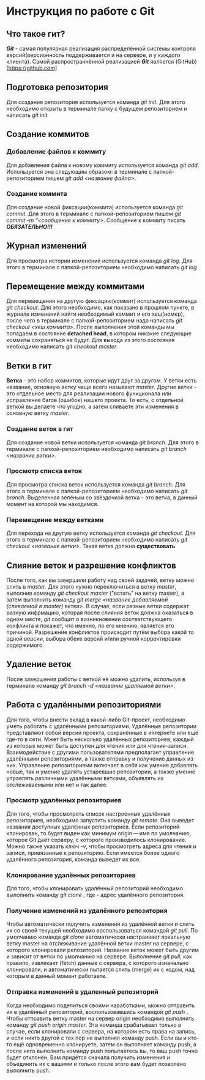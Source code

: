 # Инструкция по работе с Git

## Что такое гит?
***Git*** - самая популярная реализация распределённой системы контроля версий(версионность поддерживается и на сервере, и у каждого клиента). Самой распространнённой реализацией ***Git*** является (GitHub)[https://github.com]

## Подготовка репозитория
Для создания репозитория используется команда *git init*. Для этого необходимо открыть в терминале папку с будущем репозиторием и написать *git init*

## Создание коммитов

### Добавление файлов к коммиту
Для добавления файла к новому коммиту используется команда *git add*. Используется она следующим образом: в терминале с папкой-репозиторием пишем *git add <название файла>*.

### Создание коммита
Для создание новой фиксации(коммита) используется команда *git commit*. Для этого в терминале с папкой-репозиторием пишем *git commit -m "<сообщение к коммиту>*. Сообщение к коммиту писать ***ОБЯЗАТЕЛЬНО!!!***

## Журнал изменений
Для просмотра истории изменений используется команда *git log*. Для этого в терминале с папкой-репозиторием необходимо написать *git log*

## Перемещение между коммитами
Для перемещения на другую фиксацию(коммит) используется команда *git checkout*. Для этого необходимо, как показано в прошлом пункте, в журнале изменений найти необходимый коммит и его хеш(номер), после чего в терминале с папкой-репозиторием надо написать *git checkout <хеш коммита>*. После выполнения этой команды мы попадаем в состояние **detached head**, в котором никакие следующие коммиты сохраняться не будут. Для выхода из этого состояния необходимо написать *git checkout master*.

## Ветки в гит
**Ветка** - это набор коммитов, которые идут друг за другом. У ветки есть название, основную ветку чаще всего называют *master*. Другие ветки - это отдельное место для реализации нового функционала или исправление багов (ошибок) нашего проекта. То есть, с отдельной веткой вы делаете что угодно, а затем сливаете эти изменения в основную ветку *master*.

### Создание веток в гит
Для создание новой ветки используется команда *git branch*. Для этого в терминале с папкой-репозиторием необходимо написать *git branch <название ветки>*.

### Просмотр списка веток
Для просмотра списка веток используется команда *git branch*. Для этого в терминале с папкой-репозиторием необходимо написать *git branch*. Выделенная зелёным со звёздочкой ветка - это ветка, в данный момент на которой мы находимся.

### Перемещение между ветками
Для перехода на другую ветку используется команда *git checkout*. Для этого в терминале с папкой-репозиторием необходимо написать *git checkout <название ветки>*. Такая ветка должна **существовать**.

## Слияние веток и разрешение конфликтов
После того, как вы завершили работу над своей задачей, ветку можно слить в *master*. Для этого нужно переключиться в ветку *master*, выполнив команду *git checkout master* ("встать" на ветку master), а затем выполнить команду *git merge <название добавляемой (сливаемой в master) ветки>*.
В случае, если разные ветки содержат разную инфрмацию, которая после слияния веток должна оказаться в одном месте, *git* сообщит о возникновении соответствующего конфликта и покажет, что именно, по его мнению, является его причиной. Разрешение конфликтов происходит путём выбора какой то одной версии, выбора обеих версий и/или ручной корректировки содержимого.

## Удаление веток
После завершения работы с веткой её можно удалить, используя в терминале команду *git branch -d <название удаляемой ветки>*.

## Работа с удалёнными репозиториями
Для того, чтобы внести вклад в какой-либо Git-проект, необходимо уметь работать с удалёнными репозиториями. Удалённые репозитории представляют собой версии проекта, сохранённые в интернете или ещё где-то в сети. Мжет быть несколько удалённых репозиториев, каждый из которых может быть доступен для чтения или для чтения-записи. Взаимодействие с другими пользователями предполагает управление удалёнными репозиториями, а также отправку и получение данных из них. Управление репозиториями включает в себя как умение добавлять новые, так и умение удалять устаревшие репозитории, а также умение управлять различными удалёнными ветками, объявлять их отслеживаемыми или нет и так далее.

### Просмотр удалённых репозиториев
Для того, чтобы просмотреть список настроенных удалённых репозиториев, необходимо запустить команду *git remote*. Она выведет названия доступных удалённых репозиториев. Если репозиторий клонирован, то будет виден как минимум origin — имя по умолчанию, которое Git даёт серверу, с которого производилось клонирование. Можно также указать ключ *-v*, чтобы просмотреть адреса для чтения и записи, привязанные к репозиторию. Если имеется более одного удалённого репозитория, команда выведет их все. 

### Клонирование удалённых репозиториев
Для того, чтобы клонировать удалённый репозиторий необходимо выполнить команду *git clone <url>*, где *<url>* - адрес удалённого репозитория.

### Получение изменений из удалённого репозитория 
Чтобы автоматически получить изменения из удалённой ветки и слить их со своей текущей необходимо воспользоваться командой *git pull*. По умолчанию команда *git clone* автоматически настраивает локальную ветку master на отслеживание удалённой ветки master на сервере, с которого клонировали репозиторий. Название веток может быть другим и зависит от ветки по умолчанию на сервере. Выполнение *git pull*, как правило, извлекает (fetch) данные с сервера, с которого изначально клонировали, и автоматически пытается слить (merge) их с кодом, над которым в данный момент работаете.

### Отправка изменений в удаленный репозиторий
Когда необходимо поделиться своими наработками, можно отправить их в удалённый репозиторий, воспользовавшись командой *git push <remote-name> <branch-name>*. Чтобы отправить ветку master на сервер origin необходимо выполнить команду *git push origin master*. Эта команда срабатывает только в случае, если клонировали с сервера, на котором есть права на запись, и если никто другой с тех пор не выполнял команду push. Если вы и кто-то ещё одновременно клонируете, затем он выполняет команду push, а после него выполнить команду push попытаетесь вы, то ваш push точно будет отклонён. Вам придётся сначала получить изменения и объединить их с вашими и только после этого вам будет позволено выполнить push. 